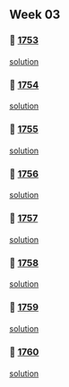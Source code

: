 ## Week 03
### 👀 [1753](https://leetcode.com/problemset/all/?search=1753&page=1)
####
[solution]()
####
### 👀 [1754](https://leetcode.com/problemset/all/?search=1754&page=1)
####
[solution]()
####
### 👀 [1755](https://leetcode.com/problemset/all/?search=1755&page=1)
####
[solution]()
####
### 👀 [1756](https://leetcode.com/problemset/all/?search=1756&page=1)
####
[solution]()
####
### 👀 [1757](https://leetcode.com/problemset/all/?search=1757&page=1)
####
[solution]()
####
### 👀 [1758](https://leetcode.com/problemset/all/?search=1758&page=1)
####
[solution]()
####
### 👀 [1759](https://leetcode.com/problemset/all/?search=1759&page=1)
####
[solution]()
####
### 👀 [1760](https://leetcode.com/problemset/all/?search=1760&page=1)
####
[solution]()
####

